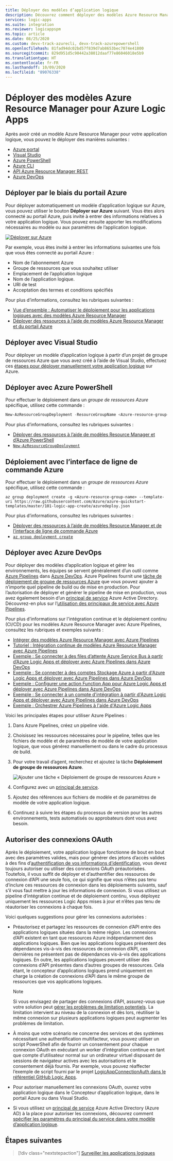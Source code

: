 ```yaml
---
title: Déployer des modèles d’application logique
description: Découvrez comment déployer des modèles Azure Resource Manager créés pour Azure Logic Apps.
services: logic-apps
ms.suite: integration
ms.reviewer: logicappspm
ms.topic: article
ms.date: 08/25/2020
ms.custom: devx-track-azurecli, devx-track-azurepowershell
ms.openlocfilehash: 81fad94dc02bd57f839d7ab8653bec7074e41800
ms.sourcegitcommit: 829d951d5c90442a38012daaf77e86046018e5b9
ms.translationtype: HT
ms.contentlocale: fr-FR
ms.lasthandoff: 10/09/2020
ms.locfileid: "89076338"
---
```

# <a name="deploy-azure-resource-manager-templates-for-azure-logic-apps"></a>Déployer des modèles Azure Resource Manager pour Azure Logic Apps

Après avoir créé un modèle Azure Resource Manager pour votre application logique, vous pouvez le déployer des manières suivantes :

* [Azure portal](#portal)
* [Visual Studio](#visual-studio)
* [Azure PowerShell](#powershell)
* [Azure CLI](#cli)
* [API Azure Resource Manager REST](../azure-resource-manager/templates/deploy-rest.md)
* [Azure DevOps](#azure-pipelines)

<a name="portal"></a>

## <a name="deploy-through-azure-portal"></a>Déployer par le biais du portail Azure

Pour déployer automatiquement un modèle d’application logique sur Azure, vous pouvez utiliser le bouton **Déployer sur Azure** suivant. Vous êtes alors connecté au portail Azure, puis invité à entrer des informations relatives à votre application logique. Vous pouvez ensuite apporter les modifications nécessaires au modèle ou aux paramètres de l’application logique.

[![Déployer sur Azure](./media/logic-apps-deploy-azure-resource-manager-templates/deploybutton.png)](https://portal.azure.com/#create/Microsoft.Template/uri/https%3A%2F%2Fraw.githubusercontent.com%2FAzure%2Fazure-quickstart-templates%2Fmaster%2F101-logic-app-create%2Fazuredeploy.json)

Par exemple, vous êtes invité à entrer les informations suivantes une fois que vous êtes connecté au portail Azure :

* Nom de l’abonnement Azure
* Groupe de ressources que vous souhaitez utiliser
* Emplacement de l’application logique
* Nom de l’application logique.
* URI de test
* Acceptation des termes et conditions spécifiés

Pour plus d’informations, consultez les rubriques suivantes :

* [Vue d’ensemble : Automatiser le déploiement pour les applications logiques avec des modèles Azure Resource Manager](logic-apps-azure-resource-manager-templates-overview.md)
* [Déployer des ressources à l’aide de modèles Azure Resource Manager et du portail Azure](../azure-resource-manager/templates/deploy-portal.md)

<a name="visual-studio"></a>

## <a name="deploy-with-visual-studio"></a>Déployer avec Visual Studio

Pour déployer un modèle d’application logique à partir d’un projet de groupe de ressources Azure que vous avez créé à l’aide de Visual Studio, effectuez ces [étapes pour déployer manuellement votre application logique](../logic-apps/quickstart-create-logic-apps-with-visual-studio.md#deploy-logic-app-to-azure) sur Azure.

<a name="powershell"></a>

## <a name="deploy-with-azure-powershell"></a>Déployer avec Azure PowerShell

Pour effectuer le déploiement dans un *groupe de ressources Azure* spécifique, utilisez cette commande :

```powershell
New-AzResourceGroupDeployment -ResourceGroupName <Azure-resource-group-name> -TemplateUri https://raw.githubusercontent.com/Azure/azure-quickstart-templates/master/101-logic-app-create/azuredeploy.json
```

Pour plus d’informations, consultez les rubriques suivantes :

* [Déployer des ressources à l’aide de modèles Resource Manager et d’Azure PowerShell](../azure-resource-manager/templates/deploy-powershell.md)
* [`New-AzResourceGroupDeployment`](/powershell/module/azurerm.resources/new-azurermresourcegroupdeployment)

<a name="cli"></a>

## <a name="deploy-with-azure-cli"></a>Déploiement avec l’interface de ligne de commande Azure

Pour effectuer le déploiement dans un *groupe de ressources Azure* spécifique, utilisez cette commande :

```azurecli
az group deployment create -g <Azure-resource-group-name> --template-uri https://raw.githubusercontent.com/Azure/azure-quickstart-templates/master/101-logic-app-create/azuredeploy.json
```

Pour plus d’informations, consultez les rubriques suivantes :

* [Déployer des ressources à l’aide de modèles Resource Manager et de l’interface de ligne de commande Azure](../azure-resource-manager/templates/deploy-cli.md)
* [`az group deployment create`](/cli/azure/group/deployment?view=azure-cli-latest#az-group-deployment-create)

<a name="azure-pipelines"></a>

## <a name="deploy-with-azure-devops"></a>Déployer avec Azure DevOps

Pour déployer des modèles d’application logique et gérer les environnements, les équipes se servent généralement d’un outil comme [Azure Pipelines](/azure/devops/pipelines/get-started/what-is-azure-pipelines) dans [Azure DevOps](/azure/devops/user-guide/what-is-azure-devops-services). Azure Pipelines fournit une [tâche de déploiement de groupe de ressources Azure](https://github.com/Microsoft/azure-pipelines-tasks/tree/master/Tasks/AzureResourceGroupDeploymentV2) que vous pouvez ajouter à n’importe quel pipeline de build ou de mise en production. Pour l’autorisation de déployer et générer le pipeline de mise en production, vous avez également besoin d’un [principal de service](../active-directory/develop/app-objects-and-service-principals.md) Azure Active Directory. Découvrez-en plus sur l’[utilisation des principaux de service avec Azure Pipelines](/azure/devops/pipelines/library/connect-to-azure).

Pour plus d'informations sur l'intégration continue et le déploiement continu (CI/CD) pour les modèles Azure Resource Manager avec Azure Pipelines, consultez les rubriques et exemples suivants :

* [Intégrer des modèles Azure Resource Manager avec Azure Pipelines](../azure-resource-manager/templates/add-template-to-azure-pipelines.md)
* [Tutoriel : Intégration continue de modèles Azure Resource Manager avec Azure Pipelines](../azure-resource-manager/templates/deployment-tutorial-pipeline.md)
* [Exemple : Se connecter à des files d’attente Azure Service Bus à partir d’Azure Logic Apps et déployer avec Azure Pipelines dans Azure DevOps](/samples/azure-samples/azure-logic-apps-deployment-samples/connect-to-azure-service-bus-queues-from-azure-logic-apps-and-deploy-with-azure-devops-pipelines/)
* [Exemple : Se connecter à des comptes Stockage Azure à partir d'Azure Logic Apps et déployer avec Azure Pipelines dans Azure DevOps](/samples/azure-samples/azure-logic-apps-deployment-samples/connect-to-azure-storage-accounts-from-azure-logic-apps-and-deploy-with-azure-devops-pipelines/)
* [Exemple : Configurer une action Function App pour Azure Logic Apps et déployer avec Azure Pipelines dans Azure DevOps](/samples/azure-samples/azure-logic-apps-deployment-samples/set-up-an-azure-function-app-action-for-azure-logic-apps-and-deploy-with-azure-devops-pipelines/)
* [Exemple : Se connecter à un compte d'intégration à partir d'Azure Logic Apps et déployer avec Azure Pipelines dans Azure DevOps](/samples/azure-samples/azure-logic-apps-deployment-samples/connect-to-an-integration-account-from-azure-logic-apps-and-deploy-by-using-azure-devops-pipelines/)
* [Exemple : Orchestrer Azure Pipelines à l'aide d'Azure Logic Apps](/samples/azure-samples/azure-logic-apps-pipeline-orchestration/azure-devops-orchestration-with-logic-apps/)

Voici les principales étapes pour utiliser Azure Pipelines :

1. Dans Azure Pipelines, créez un pipeline vide.

1. Choisissez les ressources nécessaires pour le pipeline, telles que les fichiers de modèle et de paramètres de modèle de votre application logique, que vous générez manuellement ou dans le cadre du processus de build.

1. Pour votre travail d’agent, recherchez et ajoutez la tâche **Déploiement de groupe de ressources Azure**.

   ![Ajouter une tâche « Déploiement de groupe de ressources Azure »](./media/logic-apps-deploy-azure-resource-manager-templates/add-azure-resource-group-deployment-task.png)

1. Configurez avec un [principal de service](/azure/devops/pipelines/library/connect-to-azure).

1. Ajoutez des références aux fichiers de modèle et de paramètres de modèle de votre application logique.

1. Continuez à suivre les étapes du processus de version pour les autres environnements, tests automatisés ou approbateurs dont vous avez besoin.

<a name="authorize-oauth-connections"></a>

## <a name="authorize-oauth-connections"></a>Autoriser des connexions OAuth

Après le déploiement, votre application logique fonctionne de bout en bout avec des paramètres valides, mais pour générer des jetons d’accès valides à des fins d’[authentification de vos informations d’identification](../active-directory/develop/authentication-vs-authorization.md), vous devez toujours autoriser ou utiliser des connexions OAuth préautorisées. Toutefois, il vous suffit de déployer et d’authentifier des ressources de connexion d’API une seule fois, ce qui signifie que vous n’êtes pas tenu d’inclure ces ressources de connexion dans les déploiements suivants, sauf s’il vous faut mettre à jour les informations de connexion. Si vous utilisez un pipeline d’intégration continue et de déploiement continu, vous déployez uniquement les ressources Logic Apps mises à jour et n’êtes pas tenu de réautoriser les connexions à chaque fois.

Voici quelques suggestions pour gérer les connexions autorisées :

* Préautorisez et partagez les ressources de connexion d’API entre des applications logiques situées dans la même région. Les connexions d’API existent en tant que ressources Azure indépendamment des applications logiques. Bien que les applications logiques présentent des dépendances vis-à-vis des ressources de connexion d’API, ces dernières ne présentent pas de dépendances vis-à-vis des applications logiques. En outre, les applications logiques peuvent utiliser des connexions d’API présentes dans d’autres groupes de ressources. Cela étant, le concepteur d’applications logiques prend uniquement en charge la création de connexions d’API dans le même groupe de ressources que vos applications logiques.

  > [!NOTE]
  > Si vous envisagez de partager des connexions d’API, assurez-vous que votre solution peut [gérer les problèmes de limitation potentiels](../logic-apps/handle-throttling-problems-429-errors.md#connector-throttling). La limitation intervient au niveau de la connexion et dès lors, réutiliser la même connexion sur plusieurs applications logiques peut augmenter les problèmes de limitation.

* À moins que votre scénario ne concerne des services et des systèmes nécessitant une authentification multifacteur, vous pouvez utiliser un script PowerShell afin de fournir un consentement pour chaque connexion OAuth en exécutant un worker d’intégration continue en tant que compte d’utilisateur normal sur un ordinateur virtuel disposant de sessions de navigateur actives avec les autorisations et le consentement déjà fournis. Par exemple, vous pouvez réaffecter l’exemple de script fourni par le projet [LogicAppConnectionAuth dans le référentiel GitHub Logic Apps](https://github.com/logicappsio/LogicAppConnectionAuth).

* Pour autoriser manuellement les connexions OAuth, ouvrez votre application logique dans le Concepteur d’application logique, dans le portail Azure ou dans Visual Studio.

* Si vous utilisez un [principal de service](../active-directory/develop/app-objects-and-service-principals.md) Azure Active Directory (Azure AD) à la place pour autoriser les connexions, découvrez comment [spécifier les paramètres du principal du service dans votre modèle d’application logique](../logic-apps/logic-apps-azure-resource-manager-templates-overview.md#authenticate-connections).

## <a name="next-steps"></a>Étapes suivantes

> [!div class="nextstepaction"]
> [Surveiller les applications logiques](../logic-apps/monitor-logic-apps.md)
